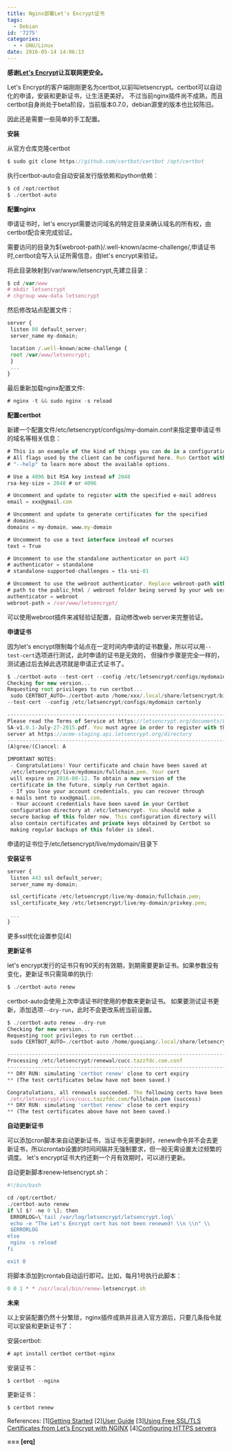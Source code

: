 ```yaml
---
title: Nginx部署Let's Encrypt证书
tags:
  - Debian
id: '7275'
categories:
  - - GNU/Linux
date: 2016-05-14 14:06:13
---
```



<!-- more -->
**感谢[Let's Encrypt](https://letsencrypt.org/)让互联网更安全。**

Let's Encrypt的客户端刚刚更名为certbot,以前叫letsencrypt。certbot可以自动化的申请，安装和更新证书，让生活更美好。
不过当前nginx插件尚不成熟，而且certbot自身尚处于beta阶段，当前版本0.7.0，debian源里的版本也比较陈旧。

因此还是需要一些简单的手工配置。

**安装**

从官方仓库克隆certbot
```js
$ sudo git clone https://github.com/certbot/certbot /opt/certbot
```

执行certbot-auto会自动安装发行版依赖和python依赖：
```js
$ cd /opt/certbot
$ ./certbot-auto 
```

**配置nginx**

申请证书时，let's encrypt需要访问域名的特定目录来确认域名的所有权，由certbot配合来完成验证。

需要访问的目录为${webroot-path}/.well-known/acme-challenge/,申请证书时,certbot会写入认证所需信息，由let's encrypt来验证。

将此目录映射到/var/www/letsencrypt,先建立目录：
```js
$ cd /var/www
# mkdir letsencrypt
# chgroup www-data letsencrypt
```

然后修改站点配置文件：
```js
server {
 listen 80 default_server;
 server_name my-domain;

 location /.well-known/acme-challenge {
 root /var/www/letsencrypt;
 }
 ...
}
```

最后重新加载nginx配置文件:
```js
# nginx -t && sudo nginx -s reload
```

**配置certbot**

新建一个配置文件/etc/letsencrypt/configs/my-domain.conf来指定要申请证书的域名等相关信息：
```js
# This is an example of the kind of things you can do in a configuration file.
# All flags used by the client can be configured here. Run Certbot with
# "--help" to learn more about the available options.

# Use a 4096 bit RSA key instead of 2048
rsa-key-size = 2048 # or 4096

# Uncomment and update to register with the specified e-mail address
email = xxx@gmail.com

# Uncomment and update to generate certificates for the specified
# domains.
domains = my-domain, www.my-domain

# Uncomment to use a text interface instead of ncurses
text = True

# Uncomment to use the standalone authenticator on port 443
# authenticator = standalone
# standalone-supported-challenges = tls-sni-01

# Uncomment to use the webroot authenticator. Replace webroot-path with the
# path to the public_html / webroot folder being served by your web server.
authenticator = webroot
webroot-path = /var/www/letsencrypt/
```

可以使用webroot插件来减轻验证配置，自动修改web server来完整验证。

**申请证书**

因为let's encrypt限制每个站点在一定时间内申请的证书数量，所以可以用`--test-cert`选项进行测试，此时申请的证书是无效的，
但操作步骤是完全一样的，测试通过后去掉此选项就是申请正式证书了。

```js
$ ./certbot-auto --test-cert --config /etc/letsencrypt/configs/mydomain.conf certonly
Checking for new version...
Requesting root privileges to run certbot...
 sudo CERTBOT_AUTO=./certbot-auto /home/xxx/.local/share/letsencrypt/bin/letsencrypt 
--test-cert --config /etc/letsencrypt/configs/mydomain certonly

-------------------------------------------------------------------------------
Please read the Terms of Service at https://letsencrypt.org/documents/LE-
SA-v1.0.1-July-27-2015.pdf. You must agree in order to register with the ACME
server at https://acme-staging.api.letsencrypt.org/directory
-------------------------------------------------------------------------------
(A)gree/(C)ancel: A

IMPORTANT NOTES:
 - Congratulations! Your certificate and chain have been saved at
 /etc/letsencrypt/live/mydomain/fullchain.pem. Your cert
 will expire on 2016-08-12. To obtain a new version of the
 certificate in the future, simply run Certbot again.
 - If you lose your account credentials, you can recover through
 e-mails sent to xxx@gmail.com.
 - Your account credentials have been saved in your Certbot
 configuration directory at /etc/letsencrypt. You should make a
 secure backup of this folder now. This configuration directory will
 also contain certificates and private keys obtained by Certbot so
 making regular backups of this folder is ideal.
```

申请的证书位于/etc/letsencrypt/live/mydomain/目录下

**安装证书**

```js
server {
 listen 443 ssl default_server;
 server_name my-domain;

 ssl_certificate /etc/letsencrypt/live/my-domain/fullchain.pem;
 ssl_certificate_key /etc/letsencrypt/live/my-domain/privkey.pem;

 ...
}
```

更多ssl优化设置参见\[4\]

**更新证书**

let's encrypt发行的证书只有90天的有效期，到期需要更新证书。如果参数没有变化，更新证书只需简单的执行:

```js
$ ./certbot-auto renew
```

certbot-auto会使用上次申请证书时使用的参数来更新证书。
如果要测试证书更新，添加选项`--dry-run`，此时不会更改系统当前设置。
```js
$ ./certbot-auto renew --dry-run
Checking for new version...
Requesting root privileges to run certbot...
 sudo CERTBOT_AUTO=./certbot-auto /home/guoqiang/.local/share/letsencrypt/bin/letsencrypt renew --dry-run

-------------------------------------------------------------------------------
Processing /etc/letsencrypt/renewal/cucc.tazzfdc.com.conf
-------------------------------------------------------------------------------
** DRY RUN: simulating 'certbot renew' close to cert expiry
** (The test certificates below have not been saved.)

Congratulations, all renewals succeeded. The following certs have been renewed:
 /etc/letsencrypt/live/cucc.tazzfdc.com/fullchain.pem (success)
** DRY RUN: simulating 'certbot renew' close to cert expiry
** (The test certificates above have not been saved.)
```

**自动更新证书**

可以添加cron脚本来自动更新证书，当证书无需更新时，renew命令并不会去更新证书，所以crontab设置的时间间隔并无强制要求，但一般无需设置太过频繁的调度。
let's encrypt证书大约还剩一个月有效期时，可以进行更新。

自动更新脚本renew‑letsencrypt.sh：
```js
#!/bin/bash

cd /opt/certbot/
./certbot-auto renew
if \[ $? -ne 0 \]; then
 ERRORLOG=\`tail /var/log/letsencrypt/letsencrypt.log\`
 echo -e "The Let's Encrypt cert has not been renewed! \\n \\n" \\
 $ERRORLOG
else
 nginx -s reload
fi

exit 0
```

将脚本添加到crontab自动运行即可。比如，每月1号执行此脚本：
```js
0 0 1 * * /usr/local/bin/renew-letsencrypt.sh
```

**未来**

以上安装配置仍然十分繁琐，nginx插件成熟并且进入官方源后，只要几条指令就可以安装和更新证书了：

安装certbot:
```js
# apt install certbot certbot-nginx
```

安装证书：
```js
$ certbot --nginx
```

更新证书：
```js
$ certbot renew
```

References:
\[1\][Getting Started](https://letsencrypt.org/getting-started/)
\[2\][User Guide](https://certbot.eff.org/docs/using.html#installation)
\[3\][Using Free SSL/TLS Certificates from Let’s Encrypt with NGINX](https://www.nginx.com/blog/free-certificates-lets-encrypt-and-nginx/)
\[4\][Configuring HTTPS servers](http://nginx.org/en/docs/http/configuring_https_servers.html)

**\===
\[erq\]**